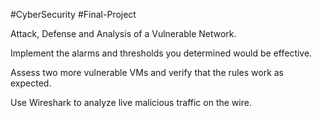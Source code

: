 #CyberSecurity
#Final-Project

Attack, Defense and Analysis of a Vulnerable Network.

Implement the alarms and thresholds you determined would be effective.

Assess two more vulnerable VMs and verify that the rules work as expected.

Use Wireshark to analyze live malicious traffic on the wire.
